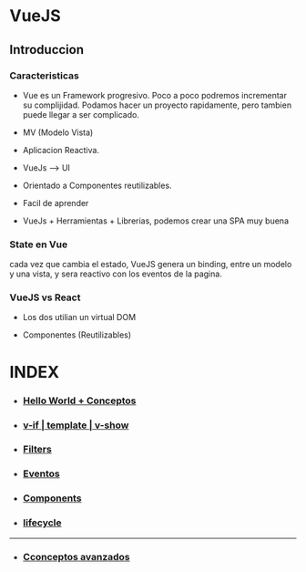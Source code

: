 # VueJS

## Introduccion

### Caracteristicas

- Vue es un Framework progresivo. Poco a poco podremos incrementar su complijidad. Podamos hacer un proyecto rapidamente, pero tambien puede llegar a ser complicado.

- MV (Modelo Vista)

- Aplicacion Reactiva.  

- VueJs --> UI

- Orientado a Componentes reutilizables.

- Facil de aprender

- VueJs + Herramientas + Librerias, podemos crear una SPA muy buena


### State en Vue

cada vez que cambia el estado, VueJS genera un binding, entre un modelo y una vista, y sera reactivo con los eventos de la pagina.

### VueJS vs React

- Los dos utilian un virtual DOM

- Componentes (Reutilizables)

# INDEX

- ### [Hello World + Conceptos](https://github.com/VGamezz19/platzi-course-notes/blob/master/Vue/doc/0-helloWorld.MD)

- ### [v-if | template | v-show](https://github.com/VGamezz19/platzi-course-notes/blob/master/Vue/doc/1-template-If-Show.MD)

- ### [Filters](https://github.com/VGamezz19/platzi-course-notes/blob/master/Vue/doc/2-filters.MD)

- ### [Eventos](https://github.com/VGamezz19/platzi-course-notes/blob/master/Vue/doc/3-eventos.MD)

- ### [Components](https://github.com/VGamezz19/platzi-course-notes/blob/master/Vue/doc/4-components.MD)

- ### [lifecycle](https://github.com/VGamezz19/platzi-course-notes/blob/master/Vue/doc/5-lifecycle.MD)

---

- ### [Cconceptos avanzados](https://github.com/VGamezz19/platzi-course-notes/blob/master/Vue/doc/6-conceptosAvanzados.MD) 